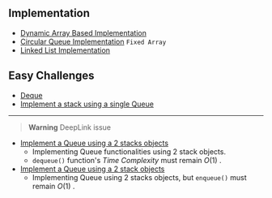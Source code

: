 ## Implementation 
- [Dynamic Array Based Implementation](/DS/Queue/Queue.hpp)
- [Circular Queue Implementation](/DS/Queue/cqueue.hpp) `Fixed Array`
- [Linked List Implementation](/DS/Queue/Lqueue.hpp)



## Easy Challenges
- [Deque](/DS/Queue/Deque.hpp)
- [Implement a stack using a single Queue](/DS/Queue/StackQ.hpp)

--- 

> **Warning**
> DeepLink issue
- [Implement a Queue using a 2 stacks objects](/DS/Queue/TwoStacks.hpp#L24) 
    - Implementing Queue functionalities using 2 stack objects.
    - `dequeue()` function's *Time Complexity* must remain $O(1)$ . 
- [Implement a Queue using a 2 stack objects](/DS/Queue/TwoStacks.hpp#L40-L52) 
    - Implementing Queue using 2 stacks objects, but `enqueue()` must remain $O(1)$ .
